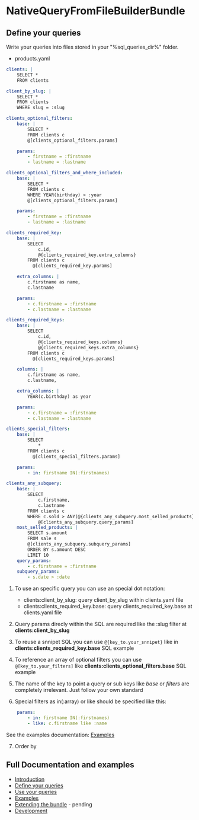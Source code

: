 NativeQueryFromFileBuilderBundle
================================

Define your queries
-------------------

Write your queries into files stored in your "%sql_queries_dir%" folder.

- products.yaml

```yaml
clients: |
    SELECT *
    FROM clients

client_by_slug: |
    SELECT *
    FROM clients
    WHERE slug = :slug

clients_optional_filters:
    base: |
        SELECT *
        FROM clients c
        @[clients_optional_filters.params]

    params:
        - firstname = :firstname
        - lastname = :lastname

clients_optional_filters_and_where_included:
    base: |
        SELECT *
        FROM clients c
        WHERE YEAR(birthday) > :year
        @[clients_optional_filters.params]

    params:
        - firstname = :firstname
        - lastname = :lastname

clients_required_key:
    base: |
        SELECT
            c.id,
            @{clients_required_key.extra_columns}
        FROM clients c
          @[clients_required_key.params]

    extra_columns: |
        c.firstname as name,
        c.lastname

    params:
        - c.firstname = :firstname
        - c.lastname = :lastname

clients_required_keys:
    base: |
        SELECT
            c.id,
            @{clients_required_keys.columns}
            @{clients_required_keys.extra_columns}
        FROM clients c
          @[clients_required_keys.params]

    columns: |
        c.firstname as name,
        c.lastname,

    extra_columns: |
        YEAR(c.birthday) as year

    params:
        - c.firstname = :firstname
        - c.lastname = :lastname

clients_special_filters:
    base: |
        SELECT
            *
        FROM clients c
          @[clients_special_filters.params]

    params:
        - in: firstname IN(:firstnames)

clients_any_subquery:
    base: |
        SELECT
            c.firstname,
            c.lastname
        FROM clients c
        WHERE c.sold > ANY(@{clients_any_subquery.most_selled_products})
            @[clients_any_subquery.query_params]
    most_selled_products: |
        SELECT s.amount
        FROM sale s
        @[clients_any_subquery.subquery_params]
        ORDER BY s.amount DESC
        LIMIT 10
    query_params:
        - c.firstname = :firstname
    subquery_params:
        - s.date > :date

```

1. To use an specific query you can use an special dot notation:

    - clients:client_by_slug: query client_by_slug within clients.yaml file
    - clients:clients_required_key.base: query clients_required_key.base at clients.yaml file

2. Query params direcly within the SQL are required like the :slug filter at **clients:client_by_slug**

3. To reuse a snnipet SQL you can use `@{key_to.your_snnipet}` 
like in **clients:clients_required_key.base** SQL example

4. To reference an array of optional filters you can use `@[key_to.your_filters]` 
like **clients:clients_optional_filters.base** SQL example

5. The name of the key to point a query or sub keys like *base* or *filters* are completely irrelevant. Just 
follow your own standard

6. Special filters as in(:array) or like should be specified like this:

```yaml
    params:
        - in: firstname IN(:firstnames)
        - like: c.firstname like :name 
```

See the examples documentation: [Examples](doc/examples.md)

7. Order by

Full Documentation and examples
-------------------------------

- [Introduction](https://github.com/micayael/native-query-from-file-builder-bundle/blob/master/README.md)
- [Define your queries](https://github.com/micayael/native-query-from-file-builder-bundle/blob/master/doc/defining_queries.md)
- [Use your queries](https://github.com/micayael/native-query-from-file-builder-bundle/blob/master/doc/using_queries.md)
- [Examples](https://github.com/micayael/native-query-from-file-builder-bundle/blob/master/doc/examples.md)
- [Extending the bundle](https://github.com/micayael/native-query-from-file-builder-bundle/blob/master/doc/using_queries.md) - pending
- [Development](https://github.com/micayael/native-query-from-file-builder-bundle/blob/master/doc/development.md)
